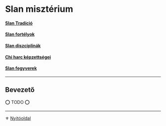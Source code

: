 # Slan misztérium

#### [Slan Tradíció](053_04_slan_tradicio.md)

#### [Slan fortélyok](046_slan_fortelyok.md)

#### [Slan diszciplínák](111_slan_diszciplinak.md)

#### [Chi harc képzettségei](112_chi_harc.md)

#### [Slan fegyverek](113_slan_fegyverek.md)

---
## Bevezető

⭕ TODO ⭕


---

⚜️ [Nyitóoldal](start.md)
